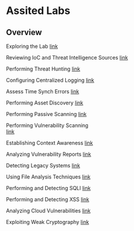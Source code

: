 # Assited Labs

## Overview

Exploring the Lab
[link](/assisstedLab/180.L1)

Reviewing IoC and Threat Intelligence Sources
[link](/assisstedLab/180.L2)

Performing Threat Hunting
[link](/assisstedLab/180.L2C)

Configuring Centralized Logging
[link](/assisstedLab/180.L3B)

Assess Time Synch Errors
[link](/assisstedLab/180.L3C)

<!-- Configuring Automation
[link](/assisstedLab/180.L4B) -->

Performing Asset Discovery
[link](/assisstedLab/181.L5B_AssetDiscovery)

Performing Passive Scanning
[link](/assisstedLab/181.L5B_PassiveScanning)

Performing Vulnerability Scanning  
[link](/assisstedLab/181.L5C)

Establishing Context Awareness
[link](/assisstedLab/181.L6B)

Analyzing Vulnerability Reports
[link](/assisstedLab/181.L7A)

Detecting Legacy Systems
[link](/assisstedLab/181.L7B)

<!-- Performing Playbook Incident Response
[link](/assisstedLab/182.L8A_IncidentResponse) -->

<!-- Performing Root Cause
[link](/assisstedLab/182.L9) -->

Using File Analysis Techniques
[link](/assisstedLab/183.L10A_FileAnalysis)

<!-- Analyzing Potentially Malicious Files
[link](/assisstedLab/183.L10A_MaliciousFiles) -->

<!-- Using Nontraditional Vulnerability Scanning Tools
[link](/assisstedLab/183.L11C) -->

<!-- Performing and Detecting Directory Traversal and Command Injection
[link](/assisstedLab/184.14B_DirectoryTraversal_CommandInjection) -->

Performing and Detecting SQLI
[link](/assisstedLab/184.14B_SQLi)

Performing and Detecting XSS
[link](/assisstedLab/184.14B_XSS)

Analyzing Cloud Vulnerabilities
[link](/assisstedLab/184.12B)

Exploiting Weak Cryptography
[link](/assisstedLab/184.L14B_CSRF)

<!-- Performing and Detecting LFI/RFI
[link](/assisstedLab/184.L14B_LFI_RFI) -->
